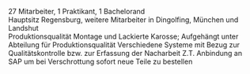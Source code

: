 27 Mitarbeiter, 1 Praktikant, 1 Bachelorand  
Hauptsitz Regensburg, weitere Mitarbeiter in Dingolfing, München und Landshut  
Produktionsqualität Montage und Lackierte Karosse; Aufgehängt unter Abteilung für Produktionsqualität
Verschiedene Systeme mit Bezug zur Qualitätskontrolle bzw. zur Erfassung der Nacharbeit
Z.T. Anbindung an SAP um bei Verschrottung sofort neue Teile zu bestellen